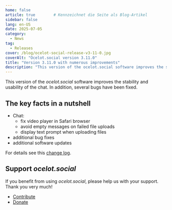 ```yaml
---
home: false
article: true        # Kennzeichnet die Seite als Blog-Artikel
sidebar: false
lang: en-US
date: 2025-07-05
category:
  - News
tag:
  - Releases
cover: /blog/ocelot-social-release-v3-11-0.jpg
coverAlt: "Ocelot.social version 3.11.0"
title: "Version 3.11.0 with numerous improvements"
description: "This version of the ocelot.social software improves the stability and usability of the chat and fixes several bugs."
---
```


This version of the *ocelot.social* software improves the stability and usability of the chat.
In addition, several bugs have been fixed.

## The key facts in a nutshell

- Chat:
  - fix video player in Safari browser
  - avoid empty messages on failed file uploads
  - display text prompt when uploading files
- additional bug fixes
- additional software updates

For details see this [change log](https://github.com/Ocelot-Social-Community/Ocelot-Social/releases/tag/3.11.0).

## Support *ocelot.social*

If you benefit from using *ocelot.social*, please help us with your support.
Thank you very much!

- [Contribute](/en/contribute/)
- [Donate](/en/donate/)
